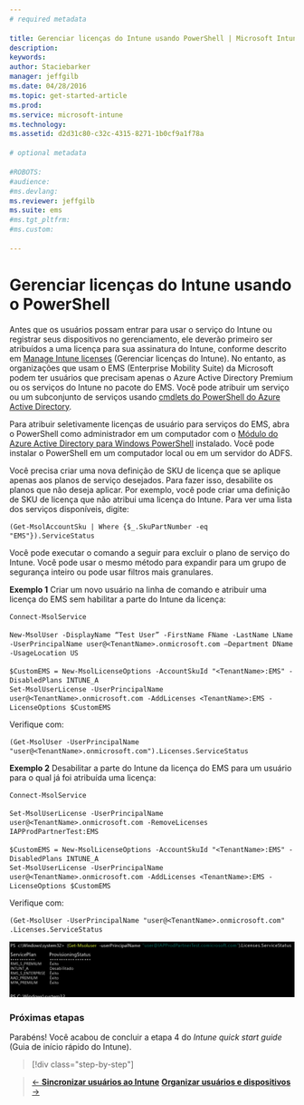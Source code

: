 ```yaml
---
# required metadata

title: Gerenciar licenças do Intune usando PowerShell | Microsoft Intune
description:
keywords:
author: Staciebarker
manager: jeffgilb
ms.date: 04/28/2016
ms.topic: get-started-article
ms.prod:
ms.service: microsoft-intune
ms.technology:
ms.assetid: d2d31c80-c32c-4315-8271-1b0cf9a1f78a

# optional metadata

#ROBOTS:
#audience:
#ms.devlang:
ms.reviewer: jeffgilb
ms.suite: ems
#ms.tgt_pltfrm:
#ms.custom:

---
```


# Gerenciar licenças do Intune usando o PowerShell
Antes que os usuários possam entrar para usar o serviço do Intune ou registrar seus dispositivos no gerenciamento, ele deverão primeiro ser atribuídos a uma licença para sua assinatura do Intune, conforme descrito em [Manage Intune licenses](start-with-a-paid-subscription-to-microsoft-intune-step-4.md) (Gerenciar licenças do Intune). No entanto, as organizações que usam o EMS (Enterprise Mobility Suite) da Microsoft podem ter usuários que precisam apenas o Azure Active Directory Premium ou os serviços do Intune no pacote do EMS. Você pode atribuir um serviço ou um subconjunto de serviços usando [cmdlets do PowerShell do Azure Active Directory](https://msdn.microsoft.com/library/jj151815.aspx). 

Para atribuir seletivamente licenças de usuário para serviços do EMS, abra o PowerShell como administrador em um computador com o [Módulo do Azure Active Directory para Windows PowerShell](https://msdn.microsoft.com/library/jj151815.aspx#bkmk_installmodule) instalado. Você pode instalar o PowerShell em um computador local ou em um servidor do ADFS.

Você precisa criar uma nova definição de SKU de licença que se aplique apenas aos planos de serviço desejados. Para fazer isso, desabilite os planos que não deseja aplicar. Por exemplo, você pode criar uma definição de SKU de licença que não atribui uma licença do Intune. Para ver uma lista dos serviços disponíveis, digite:
 
    (Get-MsolAccountSku | Where {$_.SkuPartNumber -eq "EMS"}).ServiceStatus 

Você pode executar o comando a seguir para excluir o plano de serviço do Intune. Você pode usar o mesmo método para expandir para um grupo de segurança inteiro ou pode usar filtros mais granulares. 

**Exemplo 1** Criar um novo usuário na linha de comando e atribuir uma licença do EMS sem habilitar a parte do Intune da licença:

    Connect-MsolService 
        
    New-MsolUser -DisplayName “Test User” -FirstName FName -LastName LName -UserPrincipalName user@<TenantName>.onmicrosoft.com –Department DName -UsageLocation US
    
    $CustomEMS = New-MsolLicenseOptions -AccountSkuId "<TenantName>:EMS" -DisabledPlans INTUNE_A
    Set-MsolUserLicense -UserPrincipalName user@<TenantName>.onmicrosoft.com -AddLicenses <TenantName>:EMS -LicenseOptions $CustomEMS 
    

Verifique com:

    (Get-MsolUser -UserPrincipalName "user@<TenantName>.onmicrosoft.com").Licenses.ServiceStatus

**Exemplo 2** Desabilitar a parte do Intune da licença do EMS para um usuário para o qual já foi atribuída uma licença:

    Connect-MsolService 
    
    Set-MsolUserLicense -UserPrincipalName user@<TenantName>.onmicrosoft.com -RemoveLicenses IAPProdPartnerTest:EMS
    
    $CustomEMS = New-MsolLicenseOptions -AccountSkuId "<TenantName>:EMS" -DisabledPlans INTUNE_A
    Set-MsolUserLicense -UserPrincipalName user@<TenantName>.onmicrosoft.com -AddLicenses <TenantName>:EMS -LicenseOptions $CustomEMS
 
Verifique com:
 
    (Get-MsolUser -UserPrincipalName "user@<TenantName>.onmicrosoft.com" .Licenses.ServiceStatus

![PoSH-AddLic-Verify](./media/posh-addlic-verify.png)

### Próximas etapas
Parabéns! Você acabou de concluir a etapa 4 do *Intune quick start guide* (Guia de início rápido do Intune).
>[!div class="step-by-step"]

>[&larr; **Sincronizar usuários ao Intune**](.\start-with-a-paid-subscription-to-microsoft-intune-step-2.md)     [**Organizar usuários e dispositivos** &rarr;](.\start-with-a-paid-subscription-to-microsoft-intune-step-5.md)  


<!--HONumber=Jun16_HO3-->


